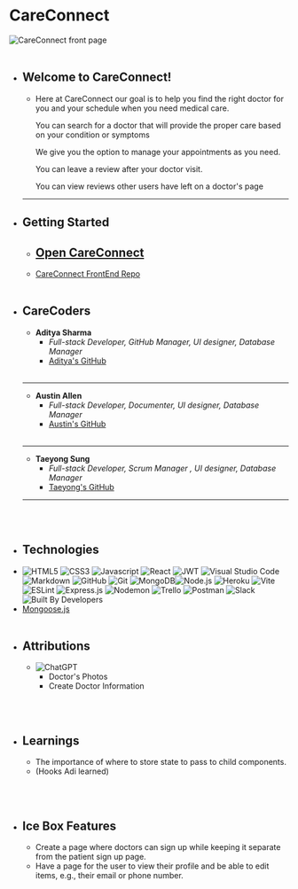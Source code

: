 # **CareConnect**
![CareConnect front page](https://i.imgur.com/6T2T398.png)
<br></br>
* ## Welcome to CareConnect!
  * Here at CareConnect our goal is to help you find the right doctor for you and your schedule when you need medical care.

    You can search for a doctor that will provide the proper care based on your condition or symptoms
    
    We give you the option to manage your appointments as you need.
    
    You can leave a review after your doctor visit.
    
    You can view reviews other users have left on a doctor's page
  ---
* ## Getting Started
  * ## **[Open CareConnect](https://care-connect-health.netlify.app/)**
  * [CareConnect FrontEnd Repo](https://github.com/techbyadi/careconnect-front-end)
<br></br>
* ## **CareCoders**
  * **Aditya Sharma** 
     * *Full-stack Developer, GitHub Manager, UI designer, Database Manager* 
     *  [Aditya's GitHub](https://github.com/techbyadi)
<br></br>
  ---
  * **Austin Allen** 
    * *Full-stack Developer, Documenter, UI designer, Database Manager* 
    * [Austin's GitHub](https://github.com/aallen417)
<br></br>
  ---
  
  * **Taeyong Sung** 
    * *Full-stack Developer, Scrum Manager , UI designer, Database Manager* 
    * [Taeyong's GitHub](https://github.com/Taeyong-Sung)

   ---
<br></br>
  * ## Technologies
  * ![HTML5](https://img.shields.io/badge/HTML5-E34F26?style=for-the-badge&logo=html5&logoColor=white) ![CSS3](https://img.shields.io/badge/CSS3-1572B6?style=for-the-badge&logo=css3&logoColor=white) ![Javascript](https://img.shields.io/badge/JavaScript-323330?style=for-the-badge&logo=javascript&logoColor=F7DF1E) ![React](https://img.shields.io/badge/React-20232A?style=for-the-badge&logo=react&logoColor=61DAFB) ![JWT](https://img.shields.io/badge/JWT-black?style=for-the-badge&logo=JSON%20web%20tokens) ![Visual Studio Code](https://img.shields.io/badge/Visual_Studio_Code-0078D4?style=for-the-badge&logo=visual%20studio%20code&logoColor=white) ![Markdown](https://img.shields.io/badge/Markdown-000000?style=for-the-badge&logo=markdown&logoColor=white) ![GitHub](https://img.shields.io/badge/GitHub-100000?style=for-the-badge&logo=github&logoColor=white) ![Git](https://img.shields.io/badge/git-%23F05033.svg?style=for-the-badge&logo=git&logoColor=white) ![MongoDB](https://img.shields.io/badge/MongoDB-4EA94B?style=for-the-badge&logo=mongodb&logoColor=white)![Node.js](https://img.shields.io/badge/Node.js-43853D?style=for-the-badge&logo=node.js&logoColor=white) ![Heroku](https://img.shields.io/badge/Heroku-430098?style=for-the-badge&logo=heroku&logoColor=white) ![Vite](https://img.shields.io/badge/vite-%23646CFF.svg?style=for-the-badge&logo=vite&logoColor=white) ![ESLint](https://img.shields.io/badge/eslint-3A33D1?style=for-the-badge&logo=eslint&logoColor=white) ![Express.js](https://img.shields.io/badge/Express.js-404D59?style=for-the-badge) ![Nodemon](https://img.shields.io/badge/NODEMON-%23323330.svg?style=for-the-badge&logo=nodemon&logoColor=%BBDEAD) ![Trello](https://img.shields.io/badge/Trello-0052CC?style=for-the-badge&logo=trello&logoColor=white) ![Postman](https://img.shields.io/badge/Postman-FF6C37?style=for-the-badge&logo=postman&logoColor=white) ![Slack](https://img.shields.io/badge/Slack-4A154B?style=for-the-badge&logo=slack&logoColor=white) ![Built By Developers](https://ForTheBadge.com/images/badges/built-by-developers.svg) 
  * [Mongoose.js](https://mongoosejs.com/)
<br></br>
* ## Attributions
  * ![ChatGPT](https://img.shields.io/badge/chatGPT-74aa9c?style=for-the-badge&logo=openai&logoColor=white)
    * Doctor's Photos
    * Create Doctor Information
  
<br></br>
* ## Learnings
   * The importance of where to store state to pass to child components.
   * (Hooks Adi learned)
   
<br></br>
* ## Ice Box Features
  * Create a page where doctors can sign up while keeping it separate from the patient sign up page.
  * Have a page for the user to view their profile and be able to edit items, e.g., their email or phone number. 